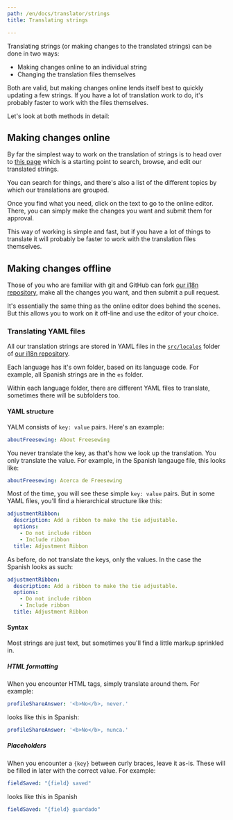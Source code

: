```yaml
---
path: /en/docs/translator/strings
title: Translating strings

---
```


Translating strings (or making changes to the translated strings)
can be done in two ways:

 - Making changes online to an individual string
 - Changing the translation files themselves

Both are valid, but making changes online lends itself best to quickly
updating a few strings. If you have a lot of translation work to do,
it's probably faster to work with the files themselves.

Let's look at both methods in detail:

## Making changes online

By far the simplest way to work on the translation of strings is to head over 
to [this page](/en/i18n) which is a starting point to search, browse, and edit
our translated strings.

You can search for things, and there's also a list of the different topics by which our
translations are grouped.

Once you find what you need, click on the text to go to the online editor. There, you
can simply make the changes you want and submit them for approval.

This way of working is simple and fast, but if you have a lot of things to translate
it will probably be faster to work with the translation files themselves.

## Making changes offline

Those of you who are familiar with git and GitHub can 
fork [our i18n repository](https://github.com/freesewing/i18n), 
make all the changes you want, and then submit a pull request.

It's essentially the same thing as the online editor does behind the scenes. 
But this allows you to work on it off-line and use the editor of your choice.

### Translating YAML files

All our translation strings are stored in YAML files in 
the [`src/locales`](https://github.com/freesewing/i18n/tree/develop/src/locales) folder of 
[our i18n repository](https://github.com/freesewing/i18n).

Each language has it's own folder, based on its language code.
For example, all Spanish strings are in the `es` folder.

Within each language folder, there are different YAML files to translate, sometimes 
there will be subfolders too.

#### YAML structure

YALM consists of `key: value` pairs. Here's an example:

```yaml
aboutFreesewing: About Freesewing
```

You never translate the key, as that's how we look up the translation.
You only translate the value. For example, in the Spanish langauge file, this
looks like:

```yaml
aboutFreesewing: Acerca de Freesewing
```

Most of the time, you will see these simple `key: value` pairs.
But in some YAML files, you'll find a hierarchical structure like this:


```yaml
adjustmentRibbon:
  description: Add a ribbon to make the tie adjustable.
  options:
    - Do not include ribbon
    - Include ribbon
  title: Adjustment Ribbon
```

As before, do not translate the keys, only the values. In the case the Spanish looks as such:

```yaml
adjustmentRibbon:
  description: Add a ribbon to make the tie adjustable.
  options:
    - Do not include ribbon
    - Include ribbon
  title: Adjustment Ribbon
```

#### Syntax

Most strings are just text, but sometimes you'll find a little markup sprinkled in.

##### HTML formatting

When you encounter HTML tags, simply translate around them. For example:

```yaml
profileShareAnswer: '<b>No</b>, never.'
```

looks like this in Spanish:

```yaml
profileShareAnswer: '<b>No</b>, nunca.'
```

##### Placeholders

When you encounter a `{key}` between curly braces, leave it as-is.
These will be filled in later with the correct value. For example:

```yaml
fieldSaved: "{field} saved"
```

looks like this in Spanish


```yaml
fieldSaved: "{field} guardado"
```

